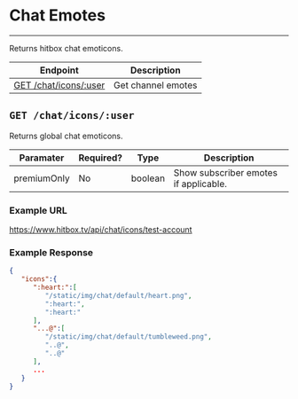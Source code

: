# Chat Emotes
***

Returns hitbox chat emoticons.

| Endpoint | Description |
| ---- | --------------- |
| [GET /chat/icons/:user](/chat/emote_short.md#get-chaticonsuser) | Get channel emotes |

## `GET /chat/icons/:user`

Returns global chat emoticons.

| Paramater | Required? | Type | Description |
| ---- | ----- | ---- | ----- |
| premiumOnly | No | boolean | Show subscriber emotes if applicable. | 

### Example URL

https://www.hitbox.tv/api/chat/icons/test-account

### Example Response 

```json
{
   "icons":{
      ":heart:":[
         "/static/img/chat/default/heart.png",
         ":heart:",
         ":heart:"
      ],
      "...@":[
         "/static/img/chat/default/tumbleweed.png",
         "..@",
         "..@"
      ],
      ...
   }
}
```
